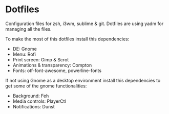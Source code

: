 # Dotfiles
Configuration files for zsh, i3wm, sublime & git. Dotfiles are using yadm for managing all the files.



To make the most of this dotfiles install this dependencies:
- DE: Gnome
- Menu: Rofi
- Print screen: Gimp & Scrot
- Animations & transparency: Compton
- Fonts: otf-font-awesome, powerline-fonts



If not using Gnome as a desktop environment install this dependencies to get some of the gnome functionalities:
- Background: Feh
- Media controls: PlayerCtl
- Notifications: Dunst